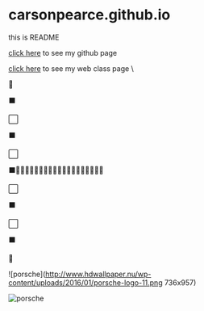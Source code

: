 # carsonpearce.github.io
this is README

[click here](http://carsonp.github.io) to see my github page 

[click here](http://carsonp.github.io/wpd/firstwebsite/index.html) to see my web class page \

:checkered_flag:

:black_large_square:

:white_large_square:

:black_large_square:

:white_large_square:

:black_large_square::red_car::dash::red_car::dash::dash::red_car::dash::dash::red_car::dash::red_car::dash::dash::dash::red_car::dash::red_car::dash::dash:

:white_large_square:

:black_large_square:

:white_large_square:

:black_large_square:

:checkered_flag:

![porsche](http://www.hdwallpaper.nu/wp-content/uploads/2016/01/porsche-logo-11.png 736x957)

![porsche](https://s-media-cache-ak0.pinimg.com/736x/92/ec/84/92ec84cda2333f77e6764bb54ead9a1b.jpg)


